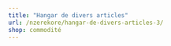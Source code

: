 ```yaml
---
title: "Hangar de divers articles"
url: /nzerekore/hangar-de-divers-articles-3/
shop: commodité
---
```

